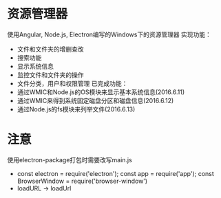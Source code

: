 # 资源管理器
  使用Angular, Node.js, Electron编写的Windows下的资源管理器
  实现功能：
  - 文件和文件夹的增删查改
  - 搜索功能
  - 显示系统信息
  - 监控文件和文件夹的操作
  - 文件分类，用户和权限管理
  已完成功能：
  - 通过WMIC和Node.js的OS模块来显示基本系统信息(2016.6.11)
  - 通过WMIC来得到系统固定磁盘分区和磁盘信息(2016.6.12)
  - 通过Node.js的fs模块来列举文件(2016.6.13)

# 注意
  使用electron-package打包时需要改写main.js
  - const electron = require('electron');
    const app = require('app');
    const BrowserWindow = require('browser-window')
  - loadURL -> loadUrl

